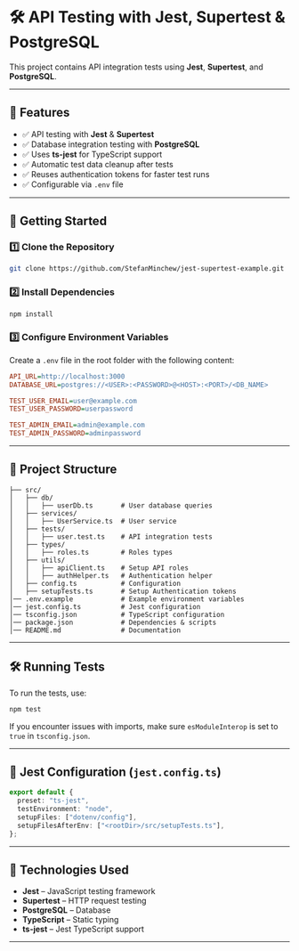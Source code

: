 # 🛠 API Testing with Jest, Supertest & PostgreSQL

This project contains API integration tests using **Jest**, **Supertest**, and **PostgreSQL**.

---

## 📌 Features

- ✅ API testing with **Jest** & **Supertest**
- ✅ Database integration testing with **PostgreSQL**
- ✅ Uses **ts-jest** for TypeScript support
- ✅ Automatic test data cleanup after tests
- ✅ Reuses authentication tokens for faster test runs
- ✅ Configurable via `.env` file

---

## 🚀 Getting Started

### 1️⃣ Clone the Repository

```sh
git clone https://github.com/StefanMinchew/jest-supertest-example.git
```

### 2️⃣ Install Dependencies

```sh
npm install
```

### 3️⃣ Configure Environment Variables

Create a `.env` file in the root folder with the following content:

```ini
API_URL=http://localhost:3000
DATABASE_URL=postgres://<USER>:<PASSWORD>@<HOST>:<PORT>/<DB_NAME>

TEST_USER_EMAIL=user@example.com
TEST_USER_PASSWORD=userpassword

TEST_ADMIN_EMAIL=admin@example.com
TEST_ADMIN_PASSWORD=adminpassword
```

---

## 🔧 Project Structure

```
├── src/
│   ├── db/
│   │   ├── userDb.ts       # User database queries
│   ├── services/
│   │   ├── UserService.ts  # User service
│   ├── tests/
│   │   ├── user.test.ts    # API integration tests
│   ├── types/
│   │   ├── roles.ts        # Roles types
│   ├── utils/
│   │   ├── apiClient.ts    # Setup API roles
│   │   ├── authHelper.ts   # Authentication helper
│   ├── config.ts           # Configuration
│   ├── setupTests.ts       # Setup Authentication tokens
│── .env.example            # Example environment variables
│── jest.config.ts          # Jest configuration
│── tsconfig.json           # TypeScript configuration
│── package.json            # Dependencies & scripts
│── README.md               # Documentation
```

---

## 🛠 Running Tests

To run the tests, use:

```sh
npm test
```

If you encounter issues with imports, make sure `esModuleInterop` is set to `true` in `tsconfig.json`.

---

## 📂 Jest Configuration (`jest.config.ts`)

```ts
export default {
  preset: "ts-jest",
  testEnvironment: "node",
  setupFiles: ["dotenv/config"],
  setupFilesAfterEnv: ["<rootDir>/src/setupTests.ts"],
};
```

---

## 📌 Technologies Used

- **Jest** – JavaScript testing framework
- **Supertest** – HTTP request testing
- **PostgreSQL** – Database
- **TypeScript** – Static typing
- **ts-jest** – Jest TypeScript support

---
